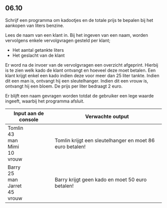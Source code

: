 ## 06.10
Schrijf een programma om kadootjes en de totale prijs te bepalen bij het aankopen van liters benzine.

Lees de naam van een klant in.
Bij het ingeven van een naam, worden vervolgens enkele vervolgvragen gesteld per klant;
 - Het aantal getankte liters
 - Het geslacht van de klant

Er word na de invoer van de vervolgvragen een overzicht afgeprint. Hierbij is te zien welk kado de klant ontvangt en hoeveel deze moet betalen. 
Een klant krijgt enkel een kado indien deze voor meer dan 25 liter tankte. Indien dit een man is, ontvangt hij een sleutelhanger. Indien dit een vrouw is, ontvangt hij een bloem. De prijs per liter bedraagt 2 euro.

Er blijft een naam gevragen worden totdat de gebruiker een lege waarde ingeeft, waarbij het programma afsluit.

| Input aan de console | Verwachte output |
|----------------------|------------------|
| Tomlin<br>43<br>man<br>Mimi<br>10<br>vrouw | Tomlin krijgt een sleutelhanger en moet 86 euro betalen! |
| Barry<br>25<br>man<br>Jarret<br>45<br>vrouw | Barry krijgt geen kado en moet 50 euro betalen! |